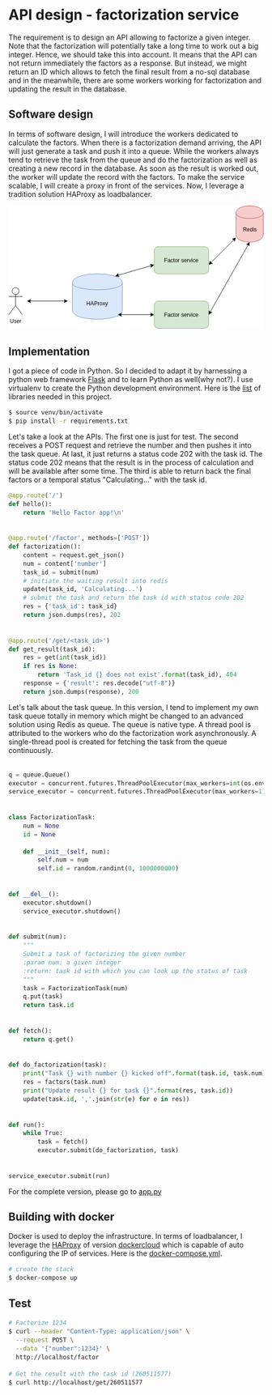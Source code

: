 # API design - factorization service

The requirement is to design an API allowing to factorize a given integer. 
Note that the factorization will potentially take a long time to work out a
big integer. Hence, we should take this into account. It means that the API 
can not return immediately the factors as a response. But instead, we might
return an ID which allows to fetch the final result from a no-sql database and in the meanwhile, there
are some workers working for factorization and updating the result in the database.

## Software design

In terms of software design, I will introduce the workers dedicated to calculate
the factors. When there is a factorization demand arriving, the API will just generate 
a task and push it into a queue. While the workers always tend to retrieve the task
from the queue and do the factorization as well as creating a new record in the database.
As soon as the result is worked out, the worker will update the record with the factors.
To make the service scalable, I will create a proxy in front of the services. Now, I
leverage a tradition solution HAProxy as loadbalancer.

 ![alt text](software_design.png)

## Implementation

I got a piece of code in Python. So I decided to adapt it by harnessing
a python web framework [Flask](http://flask.pocoo.org/) and to learn Python as well(why not?).
I use virtualenv to create the Python development environment. Here is the [list][list] of libraries needed
in this project.

```bash
$ source venv/bin/activate
$ pip install -r requirements.txt 
```

Let's take a look at the APIs. The first one is just for test. The second receives a POST request and
retrieve the number and then pushes it into the task queue. At last, it just returns a status code 202 with
the task id. The status code 202 means that the result is in the process of calculation and will be available 
after some time. The third is able to return back the final factors or a temporal status "Calculating..." with 
the task id.

```python
@app.route('/')
def hello():
    return 'Hello Factor app!\n'


@app.route('/factor', methods=['POST'])
def factorization():
    content = request.get_json()
    num = content['number']
    task_id = submit(num)
    # initiate the waiting result into redis
    update(task_id, 'Calculating...')
    # submit the task and return the task id with status code 202
    res = {'task_id': task_id}
    return json.dumps(res), 202


@app.route('/get/<task_id>')
def get_result(task_id):
    res = get(int(task_id))
    if res is None:
        return 'Task_id {} does not exist'.format(task_id), 404
    response = {'result': res.decode("utf-8")}
    return json.dumps(response), 200

```

Let's talk about the task queue. In this version, I tend to implement my own task queue totally in memory which
might be changed to an advanced solution using Redis as queue. The queue is native type. A thread pool is attributed
to the workers who do the factorization work asynchronously. A single-thread pool is created for fetching the task
from the queue continuously.

```python

q = queue.Queue()
executor = concurrent.futures.ThreadPoolExecutor(max_workers=int(os.environ.get("WORKER_NUM")))
service_executor = concurrent.futures.ThreadPoolExecutor(max_workers=1)


class FactorizationTask:
    num = None
    id = None

    def __init__(self, num):
        self.num = num
        self.id = random.randint(0, 1000000000)


def __del__():
    executor.shutdown()
    service_executor.shutdown()


def submit(num):
    """
    Submit a task of factorizing the given number
    :param num: a given integer
    :return: task id with which you can look up the status of task
    """
    task = FactorizationTask(num)
    q.put(task)
    return task.id


def fetch():
    return q.get()


def do_factorization(task):
    print("Task {} with number {} kicked off".format(task.id, task.num))
    res = factors(task.num)
    print("Update result {} for task {}".format(res, task.id))
    update(task.id, ','.join(str(e) for e in res))


def run():
    while True:
        task = fetch()
        executor.submit(do_factorization, task)


service_executor.submit(run)

```

For the complete version, please go to [app.py][app.py]

## Building with docker

Docker is used to deploy the infrastructure. In terms of loadbalancer, I leverage the [HAProxy][HAProxy] of version [dockercloud][dockercloud]
which is capable of auto configuring the IP of services. Here is the [docker-compose.yml][docker-compose.yml].

```bash
# create the stack
$ docker-compose up
```

## Test

```bash
# Factorize 1234
$ curl --header "Content-Type: application/json" \
  --request POST \
  --data '{"number":1234}' \
  http://localhost/factor
  
# Get the result with the task id (260511577)
$ curl http://localhost/get/260511577

```

[list]: https://github.com/EdgarLGB/api-design-factorization/blob/bf1c7fe22e4d8f6c3541cfca45bc553d1aa55c4b/requirements.txt#L1
[app.py]: https://github.com/EdgarLGB/api-design-factorization/blob/bf1c7fe22e4d8f6c3541cfca45bc553d1aa55c4b/app/app.py#L1
[HAProxy]: https://github.com/EdgarLGB/api-design-factorization/blob/bf1c7fe22e4d8f6c3541cfca45bc553d1aa55c4b/docker-compose.yml#L35
[dockercloud]: https://github.com/docker/dockercloud-haproxy/tree/master
[docker-compose.yml]: https://github.com/EdgarLGB/api-design-factorization/blob/bf1c7fe22e4d8f6c3541cfca45bc553d1aa55c4b/docker-compose.yml#L1
